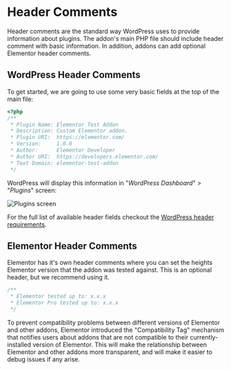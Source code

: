 # Header Comments

<Badge type="tip" vertical="top" text="Elementor Core" /> <Badge type="warning" vertical="top" text="Basic" />

Header comments are the standard way WordPress uses to provide information about plugins. The addon's main PHP file should include header comment with basic information. In addition, addons can add optional Elementor header comments.

## WordPress Header Comments

To get started, we are going to use some very basic fields at the top of the main file:

```php
<?php
/**
 * Plugin Name: Elementor Test Addon
 * Description: Custom Elementor addon.
 * Plugin URI:  https://elementor.com/
 * Version:     1.0.0
 * Author:      Elementor Developer
 * Author URI:  https://developers.elementor.com/
 * Text Domain: elementor-test-addon
 */
```

WordPress will display this information in "*WordPress Dashboard*" > "*Plugins*" screen:

![Plugins screen](/assets/img/elementor-test-addon-plugin-screen.png)

For the full list of available header fields checkout the [WordPress header requirements](https://developer.wordpress.org/plugins/plugin-basics/header-requirements/).

## Elementor Header Comments

Elementor has it's own header comments where you can set the heights Elementor version that the addon was tested against. This is an optional header, but we recommend using it.

```php
/**
 * Elementor tested up to: x.x.x
 * Elementor Pro tested up to: x.x.x
 */
```

To prevent compatibility problems between different versions of Elementor and other addons, Elementor introduced the "Compatibility Tag" mechanism that notifies users about addons that are not compatible to their currently-installed version of Elementor. This will make the relationship between Elementor and other addons more transparent, and will make it easier to debug issues if any arise.

